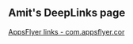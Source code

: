 ## Amit's DeepLinks page
[AppsFlyer links - com.appsflyer.cor](https://stamcordova.onelink.me/R6a2/48edce4a)
